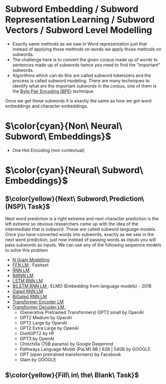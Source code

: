 # Subword Embedding / Subword Representation Learning / Subword Vectors / Subword Level Modelling

  - Exactly same methods as we saw in Word representation just that instead of applying those methods on words we apply those methods on subwords.
  - The challenge here is to convert the given corpus made up of words to sentences made up of subwords hence you need to find the “important” subwords.
  - Algorithms which can do this are called subword tokenizers and the process is called subword modeling. There are many techniques to identify what are the important subwords in the corpus, one of them is the [Byte Pair Encoding (BPE)](https://vizuara.substack.com/p/understanding-byte-pair-encoding) technique.
 


Once we get these subwords it is exactly the same as how we got word embeddings and character embeddings.

# $\color{cyan}{Non\ Neural\ Subword\ Embeddings}$
  - One Hot Encoding (non contextual)

# $\color{cyan}{Neural\ Subword\ Embeddings}$

## $\color{yellow}{Next\ Subword\ Prediction\ (NSP)\ Task}$
Next word prediction is a right extreme and next character prediction is the left extreme so obvious researchers came up with the idea of the intermediate that is subword. These are called subword language models. Once you have converted words into subwords, exactly as we saw in the next word prediction, just now instead of passing words as inputs you will pass subwords as inputs. We can use any of the following sequence models to solve this problem 
- <ins> N Gram Modelling </ins>
- <ins> FFN LM </ins> : Fasttext 
- <ins> RNN LM </ins>
- <ins> BiRNN LM </ins>
- <ins> LSTM RNN LM </ins>
- <ins> BiLSTM RNN LM </ins> : ELMO (Embedding from language models) - 2018
- <ins> Gated RNN LM </ins>
- <ins> BiGated RNN LM </ins>
- <ins> Transformer Encoder LM </ins>
- <ins> Transformer Decoder LM </ins> : 
  - (Generative Pretrained Transformers) GPT2 small by OpenAI
  - GPT2 Medium by OpenAI
  - GPT2 Large by OpenAI
  - GPT2 Extra Large by OpenAI
  - DistilGPT2  by HF
  - GPT3 by OpenAI
  - Chinchilla (70B params) by Google Deepmind
  - Pathways Language Model (PaLM) 8B | 62B | 540B by GOOGLE
  - OPT (open pretrained transformers) by Facebook
  - Glam by GOOGLE


## $\color{yellow}{Fill\ in\ the\ Blank\ Task}$
